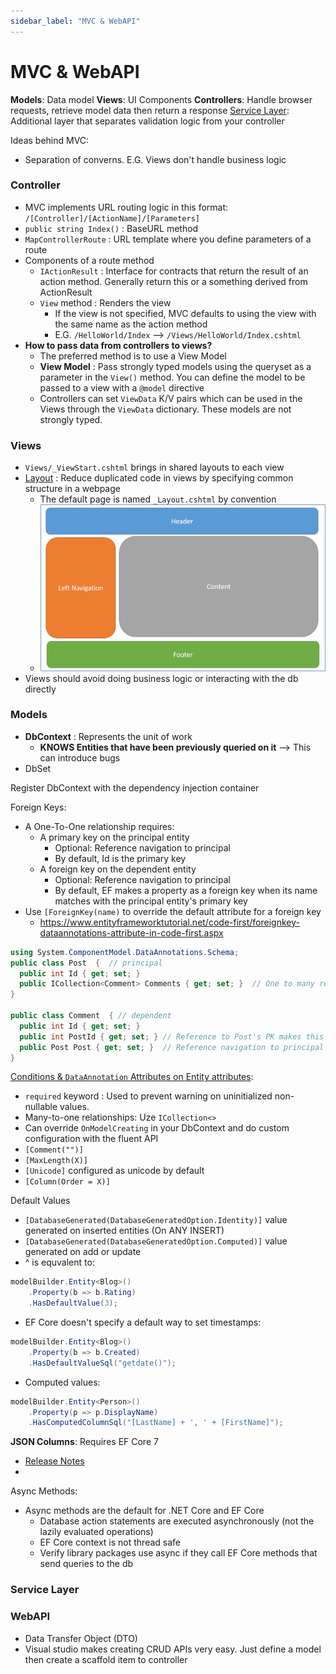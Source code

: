 ```yaml
---
sidebar_label: "MVC & WebAPI"
---
```


# MVC & WebAPI

**Models**: Data model
**Views**: UI Components
**Controllers**: Handle browser requests, retrieve model data then return a response
[Service Layer](https://learn.microsoft.com/en-us/aspnet/mvc/overview/older-versions-1/models-data/validating-with-a-service-layer-cs): Additional layer that separates validation logic from your controller

Ideas behind MVC:
- Separation of converns. E.G. Views don't handle business logic

### Controller

- MVC implements URL routing logic in this format: `/[Controller]/[ActionName]/[Parameters]`
- `public string Index()` : BaseURL method
- `MapControllerRoute` : URL template where you define parameters of a route
- Components of a route method
  - `IActionResult` : Interface for contracts that return the result of an action method. Generally return this or a something derived from ActionResult
  - `View` method : Renders the view
    - If the view is not specified, MVC defaults to using the view with the same name as the action method
    - E.G. `/HelloWorld/Index` --> `/Views/HelloWorld/Index.cshtml`
- **How to pass data from controllers to views?**
  - The preferred method is to use a View Model
  - **View Model** : Pass strongly typed models using the queryset as a parameter in the `View()` method. You can define the model to be passed to a view with a `@model` directive
  - Controllers can set `ViewData` K/V pairs which can be used in the Views through the `ViewData` dictionary. These models are not strongly typed.

### Views

- `Views/_ViewStart.cshtml` brings in shared layouts to each view
- [Layout](https://learn.microsoft.com/en-us/aspnet/core/mvc/views/layout?view=aspnetcore-6.0) : Reduce duplicated code in views by specifying common structure in a webpage
  - The default page is named `_Layout.cshtml` by convention
  - ![Layouts Example](imgs/layouts.png)
- Views should avoid doing business logic or interacting with the db directly

### Models

- **DbContext** : Represents the unit of work
  - **KNOWS Entities that have been previously queried on it** --> This can introduce bugs
- DbSet

Register DbContext with the dependency injection container

Foreign Keys:
- A One-To-One relationship requires:
  - A primary key on the principal entity
    - Optional: Reference navigation to principal
    - By default, Id is the primary key
  - A foreign key on the dependent entity
    - Optional: Reference navigation to principal
    - By default, EF makes a property as a foreign key when its name matches with the principal entity's primary key
- Use `[ForeignKey(name)` to override the default attribute for a foreign key
  - https://www.entityframeworktutorial.net/code-first/foreignkey-dataannotations-attribute-in-code-first.aspx
```csharp
using System.ComponentModel.DataAnnotations.Schema;
public class Post  {  // principal
  public int Id { get; set; }
  public ICollection<Comment> Comments { get; set; }  // One to many relationship with Comment
}

public class Comment  { // dependent
  public int Id { get; set; }
  public int PostId { get; set; } // Reference to Post's PK makes this the foreign key
  public Post Post { get; set; }  // Reference navigation to principal
}
```

[Conditions & `DataAnnotation` Attributes on Entity attributes](https://learn.microsoft.com/en-us/ef/core/modeling/):
- `required` keyword : Used to prevent warning on uninitialized non-nullable values.
- Many-to-one relationships: Uze `ICollection<>`
- Can override `OnModelCreating` in your DbContext and do custom configuration with the fluent API
- `[Comment("")]`
- `[MaxLength(X)]`
- `[Unicode]` configured as unicode by default
- `[Column(Order = X)]`

Default Values
- `[DatabaseGenerated(DatabaseGeneratedOption.Identity)]` value generated on inserted entities (On ANY INSERT)
- `[DatabaseGenerated(DatabaseGeneratedOption.Computed)]` value generated on add or update
- ^ is equvalent to:
```csharp
modelBuilder.Entity<Blog>()
    .Property(b => b.Rating)
    .HasDefaultValue(3);
```
- EF Core doesn't specify a default way to set timestamps:
```csharp
modelBuilder.Entity<Blog>()
    .Property(b => b.Created)
    .HasDefaultValueSql("getdate()");
```
- Computed values:
```csharp
modelBuilder.Entity<Person>()
    .Property(p => p.DisplayName)
    .HasComputedColumnSql("[LastName] + ', ' + [FirstName]");
```

**JSON Columns**: Requires EF Core 7
- [Release Notes](https://devblogs.microsoft.com/dotnet/announcing-ef7-release-candidate-2/)
- 

Async Methods:
- Async methods are the default for .NET Core and EF Core
  - Database action statements are executed asynchronously (not the lazily evaluated operations)
  - EF Core context is not thread safe
  - Verify library packages use async if they call EF Core methods that send queries to the db

### Service Layer

### WebAPI

- Data Transfer Object (DTO)
- Visual studio makes creating CRUD APIs very easy. Just define a model then create a scaffold item to controller